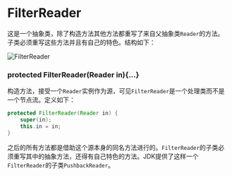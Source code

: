 # FilterReader

这是一个抽象类，除了构造方法其他方法都重写了来自父抽象类`Reader`的方法。子类必须重写这些方法并且有自己的特色。结构如下：

![FilterReader](http://ovn0i3kdg.bkt.clouddn.com/FilterReader.png)



###  protected FilterReader(Reader in){...}
构造方法，接受一个`Reader`实例作为源，可见`FilterReader`是一个处理类而不是一个节点流。定义如下：
```java
protected FilterReader(Reader in) {
    super(in);
    this.in = in;
}
```

之后的所有方法都是借助这个源本身的同名方法进行的。`FilterReader`的子类必须重写其中的抽象方法，还得有自己特色的方法。JDK提供了这样一个`FilterReader`的子类`PushbackReader`。

